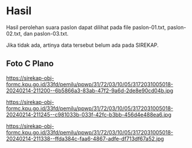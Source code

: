 # Hasil

Hasil perolehan suara paslon dapat dilihat pada file paslon-01.txt, paslon-02.txt, dan paslon-03.txt.

Jika tidak ada, artinya data tersebut belum ada pada SIREKAP.

## Foto C Plano

https://sirekap-obj-formc.kpu.go.id/33fd/pemilu/ppwp/31/72/03/10/05/3172031005018-20240214-211200--6b5866a3-83ab-47f2-9a6d-2de8e90cd04b.jpg

https://sirekap-obj-formc.kpu.go.id/33fd/pemilu/ppwp/31/72/03/10/05/3172031005018-20240214-211245--c981033b-033f-42fc-b3bb-456d4e488ea6.jpg

https://sirekap-obj-formc.kpu.go.id/33fd/pemilu/ppwp/31/72/03/10/05/3172031005018-20240214-211338--ffda384c-faa6-4867-adfe-df713df67a52.jpg
